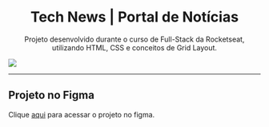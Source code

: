 <h1 align="center">Tech News | Portal de Notícias</h1>
<p align="center">Projeto desenvolvido durante o curso de Full-Stack da Rocketseat, utilizando HTML, CSS e conceitos de Grid Layout.</p>
<img src="assets/thumbnail.jpg">
<hr>
<h2>Projeto no Figma</h2>
<p>Clique <a href="https://www.figma.com/community/file/1362166020452569562/portal-de-noticias">aqui</a> para acessar o projeto no figma.</p>
